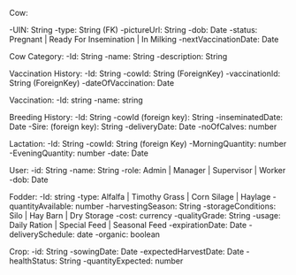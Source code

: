 Cow:

-UIN: String
-type: String (FK)
-pictureUrl: String
-dob: Date
-status: Pregnant | Ready For Insemination | In Milking
-nextVaccinationDate: Date

Cow Category:
-Id: String
-name: String
-description: String

Vaccination History:
-Id: String
-cowId: String (ForeignKey)
-vaccinationId: String (ForeignKey)
-dateOfVaccination: Date

Vaccination:
-Id: string
-name: string


Breeding History:
-Id: String
-cowId (foreign key): String
-inseminatedDate: Date
-Sire: (foreign key): String
-deliveryDate: Date
-noOfCalves: number


Lactation:
-Id: String
-cowId: String (foreign Key)
-MorningQuantity: number
-EveningQuantity: number
-date: Date

User:
-id: String
-name: String
-role: Admin | Manager | Supervisor | Worker 
-dob: Date

Fodder:
-Id: string
-type: Alfalfa | Timothy Grass | Corn Silage | Haylage
-quantityAvailable: number
-harvestingSeason: String
-storageConditions: Silo | Hay Barn | Dry Storage
-cost: currency
-qualityGrade: String
-usage: Daily Ration | Special Feed | Seasonal Feed
-expirationDate: Date
-deliverySchedule: date
-organic: boolean

Crop:
-id: String
-sowingDate: Date
-expectedHarvestDate: Date
-healthStatus: String
-quantityExpected: number
